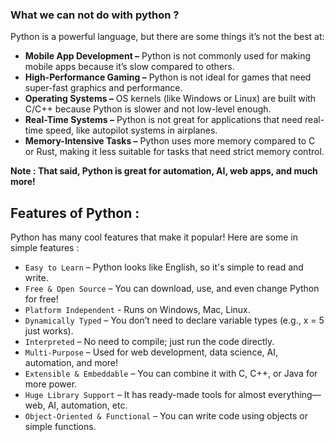 ### What we can not do with python ?
Python is a powerful language, but there are some things it’s not the best at:

* **Mobile App Development –** Python is not commonly used for making mobile apps because it’s slow compared to others.
* **High-Performance Gaming –** Python is not ideal for games that need super-fast graphics and performance.
* **Operating Systems –** OS kernels (like Windows or Linux) are built with C/C++ because Python is slower and not low-level enough.
* **Real-Time Systems –** Python is not great for applications that need real-time speed, like autopilot systems in airplanes.
* **Memory-Intensive Tasks –** Python uses more memory compared to C or Rust, making it less suitable for tasks that need strict memory control.

**Note : That said, Python is great for automation, AI, web apps, and much more!**


## Features of Python :
Python has many cool features that make it popular! Here are some in simple features :

* `Easy to Learn` – Python looks like English, so it's simple to read and write.
* `Free & Open Source` – You can download, use, and even change Python for free!
* `Platform Independent` - Runs on Windows, Mac, Linux.
* `Dynamically Typed` – You don’t need to declare variable types (e.g., x = 5 just works).
* `Interpreted` – No need to compile; just run the code directly.
* `Multi-Purpose` – Used for web development, data science, AI, automation, and more!
* `Extensible & Embeddable` – You can combine it with C, C++, or Java for more power.
* `Huge Library Support` – It has ready-made tools for almost everything—web, AI, automation, etc.
* `Object-Oriented & Functional` – You can write code using objects or simple functions.